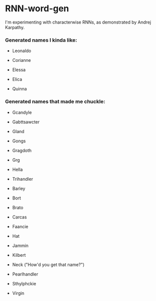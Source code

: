 # RNN-word-gen

I'm experimenting with characterwise RNNs, as demonstrated by Andrej Karpathy.

### Generated names I kinda like:
    
- Leonaldo

- Corianne

- Elessa

- Elica

- Quinna

### Generated names that made me chuckle:

- Gcandyle

- Gabttsawcter

- Gland

- Gongs

- Gragdoth

- Grg

- Hella

- Trihandler

- Barley

- Bort

- Brato

- Carcas

- Faancie

- Hat

- Jammin

- Kilbert

- Neck ("How'd you get that name?")

- Pearlhandler

- Sthylphckie

- Virgin
